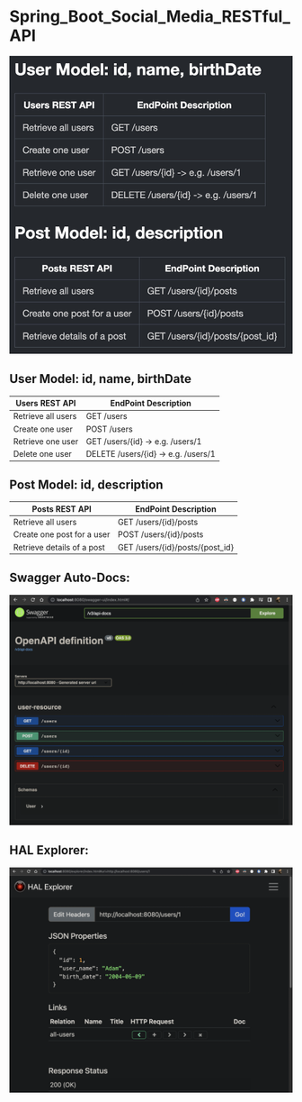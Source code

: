 # Spring_Boot_Social_Media_RESTful_API

![alt text](images/endpoints.jpeg)

## User Model: id, name, birthDate

| Users REST API     | EndPoint Description                |
| ------------------ | ----------------------------------- |
| Retrieve all users | GET /users                          |
| Create one user    | POST /users                         |
| Retrieve one user  | GET /users/{id} -> e.g. /users/1    |
| Delete one user    | DELETE /users/{id} -> e.g. /users/1 |

## Post Model: id, description

| Posts REST API             | EndPoint Description            |
| -------------------------- | ------------------------------- |
| Retrieve all users         | GET /users/{id}/posts           |
| Create one post for a user | POST /users/{id}/posts          |
| Retrieve details of a post | GET /users/{id}/posts/{post_id} |

## Swagger Auto-Docs:

![alt text](images/swagger.png)

## HAL Explorer:

![alt text](images/hal_explorer.png)
